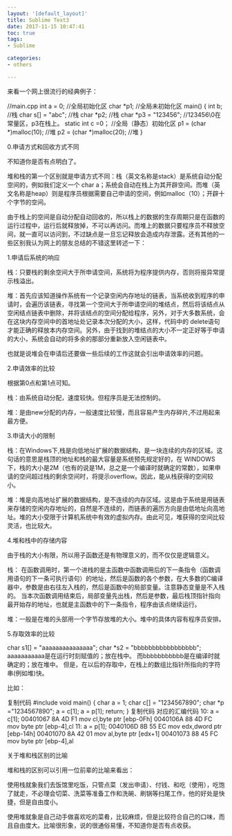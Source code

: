 ```yaml
---
layout: '[default_layout]'   
title: Sublime Text3           
date: 2017-11-15 10:47:41  
toc: true                  
tags:                        
- Sublime

categories:                  
- others

---
```

来看一个网上很流行的经典例子：

//main.cpp 
int a = 0; //全局初始化区 
char *p1; //全局未初始化区 
main() 
{ 
    int b; //栈 
    char s[] = "abc"; //栈 
    char *p2; //栈 
    char *p3 = "123456"; //123456\0在常量区，p3在栈上。 
    static int c =0； //全局（静态）初始化区 
    p1 = (char *)malloc(10); //堆 
    p2 = (char *)malloc(20);  //堆 
}
 
<!--more-->
0.申请方式和回收方式不同

不知道你是否有点明白了。

堆和栈的第一个区别就是申请方式不同：栈（英文名称是stack）是系统自动分配空间的，例如我们定义一个 char a；系统会自动在栈上为其开辟空间。而堆（英文名称是heap）则是程序员根据需要自己申请的空间，例如malloc（10）；开辟十个字节的空间。

由于栈上的空间是自动分配自动回收的，所以栈上的数据的生存周期只是在函数的运行过程中，运行后就释放掉，不可以再访问。而堆上的数据只要程序员不释放空间，就一直可以访问到，不过缺点是一旦忘记释放会造成内存泄露。还有其他的一些区别我认为网上的朋友总结的不错这里转述一下：

 

1.申请后系统的响应

栈：只要栈的剩余空间大于所申请空间，系统将为程序提供内存，否则将报异常提示栈溢出。

堆：首先应该知道操作系统有一个记录空闲内存地址的链表，当系统收到程序的申请时，会遍历该链表，寻找第一个空间大于所申请空间的堆结点，然后将该结点从空闲结点链表中删除，并将该结点的空间分配给程序，另外，对于大多数系统，会在这块内存空间中的首地址处记录本次分配的大小，这样，代码中的 delete语句才能正确的释放本内存空间。另外，由于找到的堆结点的大小不一定正好等于申请的大小，系统会自动的将多余的那部分重新放入空闲链表中。 

也就是说堆会在申请后还要做一些后续的工作这就会引出申请效率的问题。



2.申请效率的比较

根据第0点和第1点可知。

栈：由系统自动分配，速度较快。但程序员是无法控制的。

堆：是由new分配的内存，一般速度比较慢，而且容易产生内存碎片,不过用起来最方便。

 

3.申请大小的限制

栈：在Windows下,栈是向低地址扩展的数据结构，是一块连续的内存的区域。这句话的意思是栈顶的地址和栈的最大容量是系统预先规定好的，在 WINDOWS下，栈的大小是2M（也有的说是1M，总之是一个编译时就确定的常数），如果申请的空间超过栈的剩余空间时，将提示overflow。因此，能从栈获得的空间较小。 

堆：堆是向高地址扩展的数据结构，是不连续的内存区域。这是由于系统是用链表来存储的空闲内存地址的，自然是不连续的，而链表的遍历方向是由低地址向高地址。堆的大小受限于计算机系统中有效的虚拟内存。由此可见，堆获得的空间比较灵活，也比较大。

 

4.堆和栈中的存储内容

由于栈的大小有限，所以用子函数还是有物理意义的，而不仅仅是逻辑意义。

栈： 在函数调用时，第一个进栈的是主函数中函数调用后的下一条指令（函数调用语句的下一条可执行语句）的地址，然后是函数的各个参数，在大多数的C编译器中，参数是由右往左入栈的，然后是函数中的局部变量。注意静态变量是不入栈的。 
当本次函数调用结束后，局部变量先出栈，然后是参数，最后栈顶指针指向最开始存的地址，也就是主函数中的下一条指令，程序由该点继续运行。 

堆：一般是在堆的头部用一个字节存放堆的大小。堆中的具体内容有程序员安排。

 

5.存取效率的比较

char s1[] = "aaaaaaaaaaaaaaa"; 
char *s2 = "bbbbbbbbbbbbbbbbb"; 
aaaaaaaaaaa是在运行时刻赋值的；放在栈中。 
而bbbbbbbbbbb是在编译时就确定的；放在堆中。 
但是，在以后的存取中，在栈上的数组比指针所指向的字符串(例如堆)快。 

比如： 

复制代码
#include 
void main() 
{ 
  char a = 1; 
  char c[] = "1234567890"; 
  char *p ="1234567890"; 
  a = c[1]; 
  a = p[1]; 
  return; 
} 
复制代码
对应的汇编代码 
10: a = c[1]; 
00401067 8A 4D F1 mov cl,byte ptr [ebp-0Fh] 
0040106A 88 4D FC mov byte ptr [ebp-4],cl 
11: a = p[1]; 
0040106D 8B 55 EC mov edx,dword ptr [ebp-14h] 
00401070 8A 42 01 mov al,byte ptr [edx+1] 
00401073 88 45 FC mov byte ptr [ebp-4],al



关于堆和栈区别的比喻

堆和栈的区别可以引用一位前辈的比喻来看出： 

使用栈就象我们去饭馆里吃饭，只管点菜（发出申请）、付钱、和吃（使用），吃饱了就走，不必理会切菜、洗菜等准备工作和洗碗、刷锅等扫尾工作，他的好处是快捷，但是自由度小。 

使用堆就象是自己动手做喜欢吃的菜肴，比较麻烦，但是比较符合自己的口味，而且自由度大。比喻很形象，说的很通俗易懂，不知道你是否有点收获。
